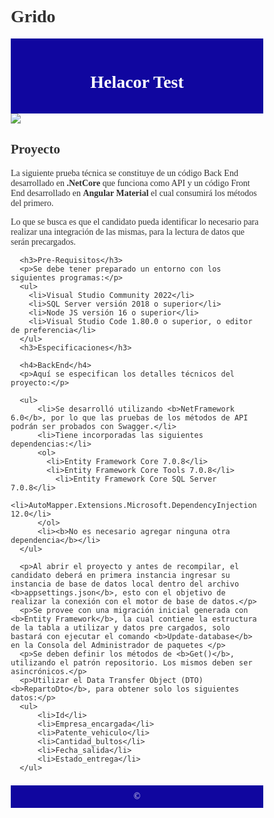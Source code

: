 # Grido

<!DOCTYPE html>
<html>
<head>
<meta name="viewport" content="width=device-width, initial-scale=1.0">
<style>
* {
  box-sizing: border-box;
}

.menu {
  float: left;
  width: 20%;
  text-align: center;
}

.menu a {
  background-color: #e5e5e5;
  padding: 8px;
  margin-top: 7px;
  display: block;
  width: 100%;
  color: black;
}

.main {
  float: left;
  width: 60%;
  padding: 0 20px;
}



@media only screen and (max-width: 620px) {
  /* For mobile phones: */
  .menu, .main, .right {
    width: 100%;
  }
}
</style>
</head>
<body style="font-family:Verdana;color:#313131;">

<div style="background-color:#10069f;color:white;padding:15px;text-align:center;">
  <h1>Helacor Test</h1>
</div>

<div style="overflow:auto">
  <div class="menu">
<img src="https://api.gestionfranquicias.com.ar/Content/Images/grido_nuevo.png" style="max-width:100%;height:auto;">
  </div>

  <div class="main">
    <h2>Proyecto</h2>
    <p>La siguiente prueba técnica se constituye de un código Back End desarrollado en <b>.NetCore</b> que funciona como API y un código Front End desarrollado en <b>Angular Material</b> el cual consumirá los métodos del primero.</p>
      <p>Lo que se busca es que el candidato pueda identificar lo necesario para realizar una integración de las mismas, para la lectura de datos que serán precargados.</p>
      
      <h3>Pre-Requisitos</h3>
      <p>Se debe tener preparado un entorno con los siguientes programas:</p>
      <ul>
        <li>Visual Studio Community 2022</li>
        <li>SQL Server versión 2018 o superior</li>
        <li>Node JS versión 16 o superior</li>
        <li>Visual Studio Code 1.80.0 o superior, o editor de preferencia</li>
      </ul>
      <h3>Especificaciones</h3>
      
      <h4>BackEnd</h4>
      <p>Aquí se especifican los detalles técnicos del proyecto:</p>

      <ul>
          <li>Se desarrolló utilizando <b>NetFramework 6.0</b>, por lo que las pruebas de los métodos de API podrán ser probados con Swagger.</li>
          <li>Tiene incorporadas las siguientes dependencias:</li>
          <ol>
            <li>Entity Framework Core 7.0.8</li>
            <li>Entity Framework Core Tools 7.0.8</li>
              <li>Entity Framework Core SQL Server 7.0.8</li>
            <li>AutoMapper.Extensions.Microsoft.DependencyInjection 12.0</li>
          </ol>
          <li><b>No es necesario agregar ninguna otra dependencia</b></li>
      </ul>
      
      <p>Al abrir el proyecto y antes de recompilar, el candidato deberá en primera instancia ingresar su instancia de base de datos local dentro del archivo <b>appsettings.json</b>, esto con el objetivo de realizar la conexión con el motor de base de datos.</p>
      <p>Se provee con una migración inicial generada con <b>Entity Framework</b>, la cual contiene la estructura de la tabla a utilizar y datos pre cargados, solo bastará con ejecutar el comando <b>Update-database</b> en la Consola del Administrador de paquetes </p>
      <p>Se deben definir los métodos de <b>Get()</b>, utilizando el patrón repositorio. Los mismos deben ser asincrónicos.</p>
      <p>Utilizar el Data Transfer Object (DTO) <b>RepartoDto</b>, para obtener solo los siguientes datos:</p>
      <ul>
          <li>Id</li>
          <li>Empresa_encargada</li>
          <li>Patente_vehiculo</li>
          <li>Cantidad_bultos</li>
          <li>Fecha_salida</li>
          <li>Estado_entrega</li>
      </ul>
      
      
  </div>

</div>

<div style="background-color:#10069f;color:white;text-align:center;padding:10px;margin-top:7px;">&copy; <script>new Date().getFullYear()>document.write(new Date().getFullYear());</script></div>

</body>
</html>

